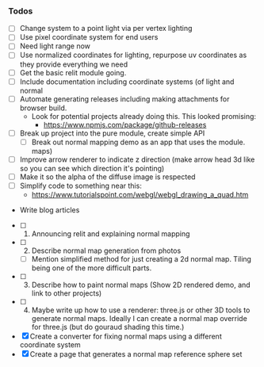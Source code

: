 ### Todos 
 - [ ] Change system to a point light via per vertex lighting
  - [ ] Use pixel coordinate system for end users
  - [ ] Need light range now
  - [ ] Use normalized coordinates for lighting, repurpose uv coordinates as they provide everything we need
 - [ ] Get the basic relit module going.
  - [ ] Include documentation including coordinate systems (of light and normal 
 - [ ] Automate generating releases including making attachments for browser build.
   - Look for potential projects already doing this. This looked promising:
     - https://www.npmjs.com/package/github-releases
 - [ ] Break up project into the pure module, create simple API
   - [ ] Break out normal mapping demo as an app that uses the module.
 maps)
 - [ ] Improve arrow renderer to indicate z direction (make arrow head 3d like so you can see which direction it's pointing)
 - [ ] Make it so the alpha of the diffuse image is respected 
 - [ ] Simplify code to something near this:
   - https://www.tutorialspoint.com/webgl/webgl_drawing_a_quad.htm
 - Write blog articles
  - [ ] 1) Announcing relit and explaining normal mapping
  - [ ] 2) Describe normal map generation from photos
    - [ ] Mention simplified method for just creating a 2d normal map. Tiling being one of the more difficult parts. 
  - [ ] 3) Describe how to paint normal maps (Show 2D rendered demo, and link to other projects)
  - [ ] 4) Maybe write up how to use a renderer: three.js or other 3D tools to generate normal maps. Ideally I can create a normal map override for three.js (but do gouraud shading this time.)
 - [x] Create a converter for fixing normal maps using a different coordinate system
 - [x] Create a page that generates a normal map reference sphere set 